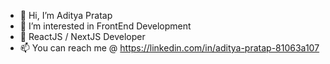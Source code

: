 - 👋 Hi, I’m Aditya Pratap
- 👀 I’m interested in FrontEnd Development
- 🌱 ReactJS / NextJS Developer
- 📫 You can reach me @ https://linkedin.com/in/aditya-pratap-81063a107
